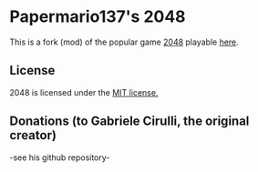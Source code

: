 # Papermario137's 2048
This is a fork (mod) of the popular game [2048](https://github.com/gabrielecirulli/2048) playable [here](http://gabrielecirulli.github.io/2048/). 

## License
2048 is licensed under the [MIT license.](https://github.com/gabrielecirulli/2048/blob/master/LICENSE.txt)

## Donations (to Gabriele Cirulli, the original creator)
-see his github repository-
